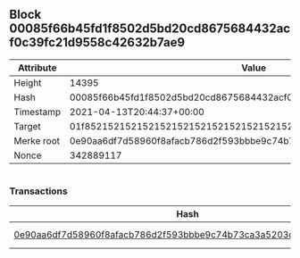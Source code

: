 ## Block 00085f66b45fd1f8502d5bd20cd8675684432acf0c39fc21d9558c42632b7ae9

Attribute | Value
--- | ---
Height | 14395
Hash | 00085f66b45fd1f8502d5bd20cd8675684432acf0c39fc21d9558c42632b7ae9
Timestamp | 2021-04-13T20:44:37+00:00
Target | 01f8521521521521521521521521521521521521521521521521521521521521
Merke root | 0e90aa6df7d58960f8afacb786d2f593bbbe9c74b73ca3a5203d6a380102ebe3
Nonce | 342889117

```

```

### Transactions

Hash | Amount
--- | ---
[0e90aa6df7d58960f8afacb786d2f593bbbe9c74b73ca3a5203d6a380102ebe3](0e90aa6df7d58960f8afacb786d2f593bbbe9c74b73ca3a5203d6a380102ebe3.md) | 10.00000000 SKEPTI 
